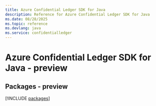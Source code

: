 ```yaml
---
title: Azure Confidential Ledger SDK for Java
description: Reference for Azure Confidential Ledger SDK for Java
ms.date: 08/28/2025
ms.topic: reference
ms.devlang: java
ms.service: confidentialledger
---
```

# Azure Confidential Ledger SDK for Java - preview
## Packages - preview
[!INCLUDE [packages](confidential-ledger-index.md)]